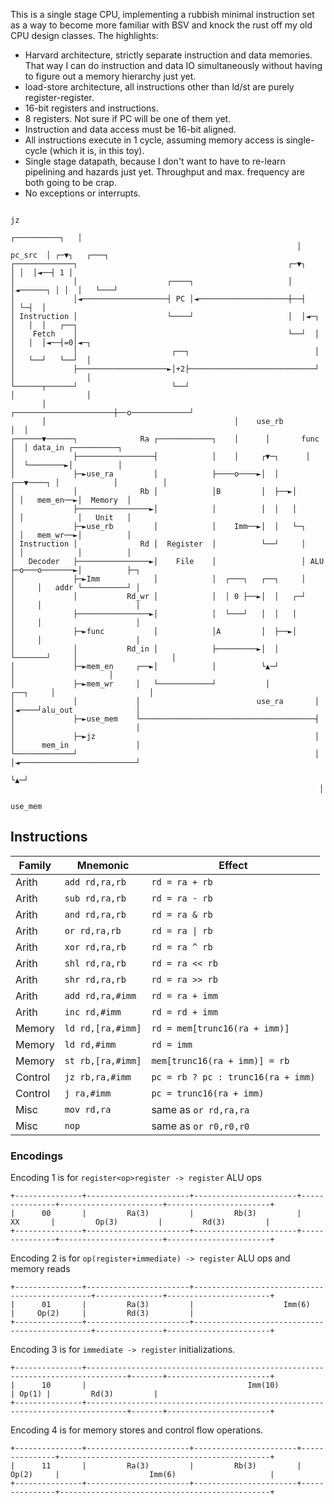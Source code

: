 This is a single stage CPU, implementing a rubbish minimal instruction
set as a way to become more familiar with BSV and knock the rust off
my old CPU design classes. The highlights:

 - Harvard architecture, strictly separate instruction and data
   memories. That way I can do instruction and data IO simultaneously
   without having to figure out a memory hierarchy just yet.
 - load-store architecture, all instructions other than ld/st are
   purely register-register.
 - 16-bit registers and instructions.
 - 8 registers. Not sure if PC will be one of them yet.
 - Instruction and data access must be 16-bit aligned.
 - All instructions execute in 1 cycle, assuming memory access is
   single-cycle (which it is, in this toy).
 - Single stage datapath, because I don't want to have to re-learn
   pipelining and hazards just yet. Throughput and max. frequency are
   both going to be crap.
 - No exceptions or interrupts.

```
                                                                              jz
                                                                ┌──────────┐   │
                                                                │  pc_src  │ ┌─▼┐   ┌───┐
┌─────────────┐                                               ┌─▼┐         │ │  │◄──┤ 1 │
│             │                    ┌────┐                     │  │◄──────┐ │ │  │   └───┘
│             │◄───────────────────┤ PC │◄────────────────────┼──┤       │ └─┤  │
│ Instruction │                    └────┘                     │  │◄─┐    │   │  │   ┌──┐
│    Fetch    │                                               └──┘  │    │   │  │◄──┤=0│◄─┐
│             │                     ┌──┐                            │    │   └──┘   └──┘  │
│             ├────────────────────►│+2├────────────────────────────┘    │                │
└──────┬──────┘                     └──┘                                 │                │
       │                                          ┌──────────────────────┼──o─────────────┘
       │                                          │    use_rb            │  │
┌──────▼──────┐              Ra ┌────────────┐    │      │       func    │  │ data_in ┌──────────┐
│             ├─────────────────┤            │    │     ┌▼─┐      │      │  └────────►│          │
│             ├─►use_ra         │            ├────o────►│  │   ┌──▼────┐ │            │          │
│             │              Rb │            │B         │  ├──►│       │ │   mem_en──►│  Memory  │
│             ├────────────────►│            │          │  │   │       │ │            │   Unit   │
│             ├─►use_rb         │            │    Imm──►│  │   └─┐     │ │   mem_wr──►│          │
│ Instruction │              Rd │  Register  │          └──┘     │     │ │            │          │
│   Decoder   ├────────────────►│    File    │                   │ ALU ├─o───o───────►│          ├─┐
│             ├─►Imm            │            │  ┌───┐   ┌──┐     │     │     │   addr └──────────┘ │
│             │           Rd_wr │            │  │ 0 ├──►│  │   ┌─┘     │     │                     │
│             ├────────────────►│            │  └───┘   │  │   │       │     │                     │
│             ├─►func           │            │A         │  ├──►│       │     │                     │
│             │           Rd_in │            ├─────────►│  │   └───────┘     │                     │
│             ├─►mem_en     ┌──►│            │          └▲─┘                 │                     │
│             ├─►mem_wr     │   └────────────┘           │          ┌──┐     │                     │
│             │             │                          use_ra       │  │◄────┘alu_out              │
│             ├─►use_mem    └───────────────────────────────────────┤  │                           │
│             ├─►jz                                                 │  │      mem_in               │
└─────────────┘                                                     │  │◄──────────────────────────┘
                                                                    └▲─┘
                                                                     │
                                                                  use_mem
```

## Instructions

| Family  | Mnemonic          | Effect                             |
| ------- | ----------------- | ---------------------------------- |
| Arith   | `add rd,ra,rb`    | `rd = ra + rb`                     | 1
| Arith   | `sub rd,ra,rb`    | `rd = ra - rb`                     | 1
| Arith   | `and rd,ra,rb`    | `rd = ra & rb`                     | 1
| Arith   | `or rd,ra,rb`     | `rd = ra \| rb`                    | 1
| Arith   | `xor rd,ra,rb`    | `rd = ra ^ rb`                     | 1
| Arith   | `shl rd,ra,rb`    | `rd = ra << rb`                    | 1
| Arith   | `shr rd,ra,rb`    | `rd = ra >> rb`                    | 1
| Arith   | `add rd,ra,#imm`  | `rd = ra + imm`                    | 2
| Arith   | `inc rd,#imm`     | `rd = rd + imm`                    | 2
| Memory  | `ld rd,[ra,#imm]` | `rd = mem[trunc16(ra + imm)]`      | 2
| Memory  | `ld rd,#imm`      | `rd = imm`                         | 3
| Memory  | `st rb,[ra,#imm]` | `mem[trunc16(ra + imm)] = rb`      | 4
| Control | `jz rb,ra,#imm`   | `pc = rb ? pc : trunc16(ra + imm)` | 4
| Control | `j ra,#imm`       | `pc = trunc16(ra + imm)`           | 4
| Misc    | `mov rd,ra`       | same as `or rd,ra,ra`              |
| Misc    | `nop`             | same as `or r0,r0,r0`              |

### Encodings

Encoding 1 is for `register<op>register -> register` ALU ops

```
+---------------+-----------------------+-----------------------+---------------+-----------------------+-----------------------+
|      00       |         Ra(3)         |         Rb(3)         |      XX       |         Op(3)         |         Rd(3)         |
+---------------+-----------------------+-----------------------+---------------+-----------------------+-----------------------+
```

Encoding 2 is for `op(register+immediate) -> register` ALU ops and memory reads

```
+---------------+-----------------------+-----------------------------------------------+---------------+-----------------------+
|      01       |         Ra(3)         |                    Imm(6)                     |     Op(2)     |         Rd(3)         |
+---------------+-----------------------+-----------------------------------------------+---------------+-----------------------+
```

Encoding 3 is for `immediate -> register` initializations.

```
+---------------+-------------------------------------------------------------------------------+-------+-----------------------+
|      10       |                                    Imm(10)                                    | Op(1) |         Rd(3)         |
+---------------+-------------------------------------------------------------------------------+-------+-----------------------+
```

Encoding 4 is for memory stores and control flow operations.

```
+---------------+-----------------------+-----------------------+---------------+-----------------------------------------------+
|      11       |         Ra(3)         |         Rb(3)         |     Op(2)     |                    Imm(6)                     |
+---------------+-----------------------+-----------------------+---------------+-----------------------------------------------+
```

